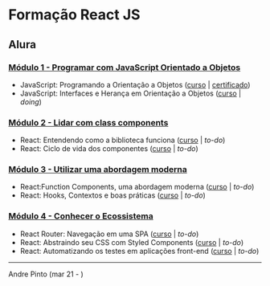 # Formação React JS
## Alura

### [Módulo 1 - Programar com JavaScript Orientado a Objetos](https://github.com/andre6293/Alura-React-JS/tree/main/1%20-%20Programar%20com%20JavaScript%20Orientado%20a%20Objetos)
  * JavaScript: Programando a Orientação a Objetos ([curso](https://cursos.alura.com.br/course/javascritpt-orientacao-objetos) | [certificado](https://cursos.alura.com.br/certificate/820480f0-a937-4d69-9f53-15dba3651872))
  * JavaScript: Interfaces e Herança em Orientação a Objetos ([curso](https://cursos.alura.com.br/course/javascript-polimorfismo) | *doing*)
### [Módulo 2 - Lidar com class components]()
  * React: Entendendo como a biblioteca funciona ([curso](https://cursos.alura.com.br/course/react-js) | *to-do*)
  * React: Ciclo de vida dos componentes ([curso](https://cursos.alura.com.br/course/react-ciclo-de-vida) | *to-do*)
### [Módulo 3 - Utilizar uma abordagem moderna]()
  * React:Function Components, uma abordagem moderna ([curso](https://cursos.alura.com.br/course/react-function-components) | *to-do*)
  * React: Hooks, Contextos e boas práticas ([curso](https://cursos.alura.com.br/course/react-hooks-e-formularios) | *to-do*)
### [Módulo 4 - Conhecer o Ecossistema]()
  * React Router: Navegação em uma SPA ([curso](https://cursos.alura.com.br/course/react-router-navegacao-spa) | *to-do*)
  * React: Abstraindo seu CSS com Styled Components ([curso](https://cursos.alura.com.br/course/react-styled-components) | *to-do*)
  * React: Automatizando os testes em aplicações front-end ([curso](https://cursos.alura.com.br/course/react-automatizando-testes) | *to-do*)

---
Andre Pinto (mar 21 - )
